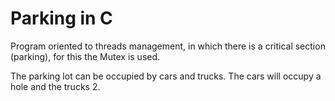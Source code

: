 # Parking in C

Program oriented to threads management, in which there is a critical section (parking), for this the Mutex is used.

The parking lot can be occupied by cars and trucks.
The cars will occupy a hole and the trucks 2.
